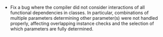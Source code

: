 * Fix a bug where the compiler did not consider interactions of all functional dependencies in classes.
  In particular, combinations of multiple parameters determining other parameter(s) were not handled properly,
  affecting overlapping instance checks and the selection of which parameters are fully determined.
